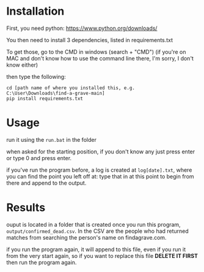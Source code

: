 # Installation
First, you need python: https://www.python.org/downloads/

You then need to install 3 dependencies, listed in requirements.txt

To get those, go to the CMD in windows (search + "CMD") (if you're on MAC and don't know how to use the command line there, I'm sorry, I don't know either)

then type the following:
```
cd [path name of where you installed this, e.g. C:\User\Downloads\find-a-grave-main]
pip install requirements.txt
```
# Usage
run it using the `run.bat` in the folder

when asked for the starting position, if you don't know any just press enter or type 0 and press enter. 

if you've run the program before, a log is created at `log[date].txt`, where you can find the point you left off at: type that in at this point to begin from there and append to the output.

# Results
ouput is located in a folder that is created once you run this program, `output/confirmed_dead.csv`. In the CSV are the people who had returned matches from searching the person's name on findagrave.com.

if you run the program again, it will append to this file, even if you run it from the very start again, so if you want to replace this file **DELETE IT FIRST** then run the program again.
